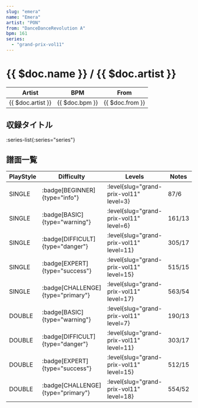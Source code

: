 ```yaml
---
slug: "emera"
name: "Emera"
artist: "PON"
from: "DanceDanceRevolution A"
bpm: 161
series:
  - "grand-prix-vol11"
---
```


# {{ $doc.name }} / {{ $doc.artist }}

|Artist|BPM|From|
|------|---|----|
|{{ $doc.artist }}|{{ $doc.bpm }}|{{ $doc.from }}|

## 収録タイトル

:series-list{:series="series"}

## 譜面一覧

|PlayStyle|Difficulty|Levels|Notes|Movie|
|---------|----------|------|-----|-----|
|SINGLE| :badge[BEGINNER]{type="info"}|<div class="field is-grouped is-grouped-multiline"> :level{slug="grand-prix-vol11" level=3}</div>|87/6||
|SINGLE| :badge[BASIC]{type="warning"}|<div class="field is-grouped is-grouped-multiline"> :level{slug="grand-prix-vol11" level=6}</div>|161/13||
|SINGLE| :badge[DIFFICULT]{type="danger"}|<div class="field is-grouped is-grouped-multiline"> :level{slug="grand-prix-vol11" level=11}</div>|305/17||
|SINGLE| :badge[EXPERT]{type="success"}|<div class="field is-grouped is-grouped-multiline"> :level{slug="grand-prix-vol11" level=15}</div>|515/15||
|SINGLE| :badge[CHALLENGE]{type="primary"}|<div class="field is-grouped is-grouped-multiline"> :level{slug="grand-prix-vol11" level=17}</div>|563/54||
|DOUBLE| :badge[BASIC]{type="warning"}|<div class="field is-grouped is-grouped-multiline"> :level{slug="grand-prix-vol11" level=7}</div>|190/13||
|DOUBLE| :badge[DIFFICULT]{type="danger"}|<div class="field is-grouped is-grouped-multiline"> :level{slug="grand-prix-vol11" level=11}</div>|303/17||
|DOUBLE| :badge[EXPERT]{type="success"}|<div class="field is-grouped is-grouped-multiline"> :level{slug="grand-prix-vol11" level=15}</div>|512/15||
|DOUBLE| :badge[CHALLENGE]{type="primary"}|<div class="field is-grouped is-grouped-multiline"> :level{slug="grand-prix-vol11" level=18}</div>|554/52||

